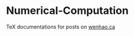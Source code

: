 # Numerical-Computation

TeX documentations for posts on [wenhao.ca](http://www.wenhao.ca/ "Title")
